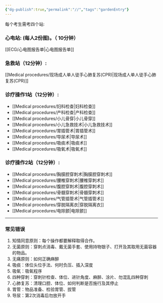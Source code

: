 ```yaml
---
{"dg-publish":true,"permalink":"//","tags":"gardenEntry"}
---
```



每个考生需考四个站:
### 心电站: (每人2份图)。（ 10分钟）
[[ECG/心电图报告单\|心电图报告单]]
### 急救站（12分钟）:
[[Medical procedures/现场成人单人徒手心肺复苏(CPR)\|现场成人单人徒手心肺复苏(CPR)]]
### 诊疗操作1站（12分钟）:
- [[Medical procedures/妇科检查\|妇科检查]]
- [[Medical procedures/产科检查\|产科检查]]
- [[Medical procedures/小儿骨穿\|小儿骨穿]]
- [[Medical procedures/小儿急救技术\|小儿急救技术]]
- [[Medical procedures/胃插管术\|胃插管术]]
- [[Medical procedures/导尿术\|导尿术]]
- [[Medical procedures/吸痰术\|吸痰术]]
- [[Medical procedures/吸氧术\|吸氧术]]
### 诊疗操作2站（12分钟）:
- [[Medical procedures/胸膜腔穿刺术\|胸膜腔穿刺术]]
- [[Medical procedures/腰椎穿刺术\|腰椎穿刺术]]
- [[Medical procedures/腹腔穿刺术\|腹腔穿刺术]]
- [[Medical procedures/骨髓穿刺术\|骨髓穿刺术]]
- [[Medical procedures/气管插管术\|气管插管术]]
- [[Medical procedures/穿脱隔离衣\|穿脱隔离衣]]
- [[Medical procedures/电除颤\|电除颤]]
---
### 常见错误
1. 知情同意原则：每个操作都要解释取得合作。
2. 无菌原则：穿刺点消毒、戴无菌手套、使用持物银子、打开及其取用无菌容器的物品。
3. 无痛原则：如何正确麻醉
4. 吸痰：体位头位手法、何时负压、插入深度
5. 吸氧：吸氧程序
6. 四种穿刺：穿刺针检查、体位、进针角度、麻醉、涂片、勿混乱四种穿刺
7. 心肺复苏：清理口腔、体位、如何判断是否施行及其停止
8. 胃管：物品准备、检验胃管、拔管
9. 导尿：第2次消毒后勿放开手
